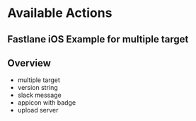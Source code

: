 # Available Actions
## Fastlane iOS Example for multiple target

## Overview
- multiple target
- version string
- slack message
- appicon with badge
- upload server

